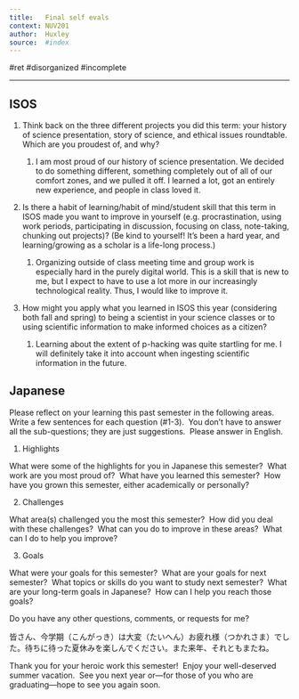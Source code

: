 ```yaml
---
title:   Final self evals
context: NUV201
author:  Huxley
source:  #index
---
```


#ret  #disorganized #incomplete

---




## ISOS
1) Think back on the three different projects you did this term: your history of science presentation, story of science, and ethical issues roundtable. Which are you proudest of, and why?
	1) I am most proud of our history of science presentation. We decided to do something different, something completely out of all of our comfort zones, and we pulled it off.  I learned a lot, got an entirely new experience, and people in class loved it.

2) Is there a habit of learning/habit of mind/student skill that this term in ISOS made you want to improve in yourself (e.g. procrastination, using work periods, participating in discussion, focusing on class, note-taking, chunking out projects)? (Be kind to yourself! It’s been a hard year, and learning/growing as a scholar is a life-long process.) 
	1) Organizing outside of class meeting time and group work is especially hard in the purely digital world. This is a skill that is new to me, but I expect to have to use a lot more in our increasingly technological reality. Thus, I would like to improve it.

3) How might you apply what you learned in ISOS this year (considering both fall and spring) to being a scientist in your science classes or to using scientific information to make informed choices as a citizen?
	1) Learning about the extent of p-hacking was quite startling for me. I will definitely take it into account when ingesting scientific information in the future.

## Japanese


Please reflect on your learning this past semester in the following areas.  Write a few sentences for each question (#1-3).  You don’t have to answer all the sub-questions; they are just suggestions.  Please answer in English.

1) Highlights

What were some of the highlights for you in Japanese this semester?  What work are you most proud of?  What have you learned this semester?  How have you grown this semester, either academically or personally?

2) Challenges

What area(s) challenged you the most this semester?  How did you deal with these challenges?  What can you do to improve in these areas?  What can I do to help you improve?

3) Goals

What were your goals for this semester?  What are your goals for next semester?  What topics or skills do you want to study next semester?  What are your long-term goals in Japanese?  How can I help you reach those goals?

Do you have any other questions, comments, or requests for me?

皆さん、今学期（こんがっき）は大変（たいへん）お疲れ様（つかれさま）でした。待ちに待った夏休みを楽しんでください。また来年、それともまたね。

Thank you for your heroic work this semester!  Enjoy your well-deserved summer vacation.  See you next year or—for those of you who are graduating—hope to see you again soon.
